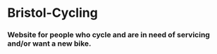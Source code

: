 # Bristol-Cycling
 ### Website for people who cycle and are in need of servicing and/or want a new bike.
